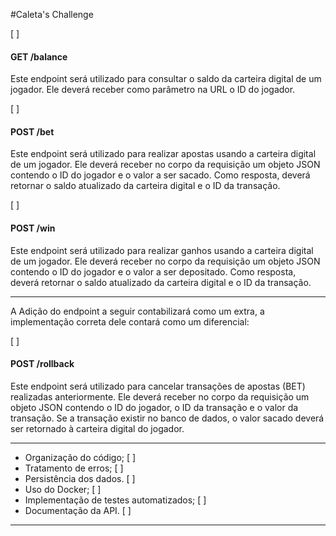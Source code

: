 #Caleta's Challenge

[ ]

#### GET /balance

Este endpoint será utilizado para consultar o saldo da carteira digital de um jogador. Ele deverá receber como parâmetro na URL o ID do jogador.

[ ]
#### POST /bet

Este endpoint será utilizado para realizar apostas usando a carteira digital de um jogador. Ele deverá receber no corpo da requisição um objeto JSON contendo o ID do jogador e o valor a ser sacado. Como resposta, deverá retornar o saldo atualizado da carteira digital e o ID da transação.

[ ]
#### POST /win

Este endpoint será utilizado para realizar ganhos usando a carteira digital de um jogador. Ele deverá receber no corpo da requisição um objeto JSON contendo o ID do jogador e o valor a ser depositado. Como resposta, deverá retornar o saldo atualizado da carteira digital e o ID da transação.

---

A Adição do endpoint a seguir contabilizará como um extra, a implementação correta dele contará como um diferencial:


[ ]
#### POST /rollback

Este endpoint será utilizado para cancelar transações de apostas (BET) realizadas anteriormente. Ele deverá receber no corpo da requisição um objeto JSON contendo o ID do jogador, o ID da transação e o valor da transação. Se a transação existir no banco de dados, o valor sacado deverá ser retornado à carteira digital do jogador.

---

- Organização do código; [ ]
- Tratamento de erros; [ ]
- Persistência dos dados. [ ]
- Uso do Docker; [ ]
- Implementação de testes automatizados; [ ]
- Documentação da API. [ ]

---